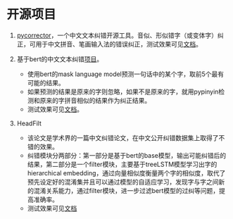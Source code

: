 # 开源项目
1. [pycorrector](https://github.com/shibing624/pycorrector)，一个中文文本纠错开源工具。音似、形似错字（或变体字）纠正，可用于中文拼音、笔画输入法的错误纠正，测试效果可见[文档](http://192.168.0.202/wuwx/chinese-corrector/-/blob/master/Open_Source_project/pycorrector.md)。


2. 基于bert的中文文本纠错[项目](https://github.com/JohanyCheung/bert_chinese/blob/master/corrector/README.md)。
    
    - 使用bert的mask language model预测一句话中的某个字，取前5个最有可能的结果。
    - 如果预测的结果是原来的字则忽略，如果不是原来的字，就用pypinyin检测和原来的字拼音相似的结果作为纠正结果。 
    - 测试效果可见[文档](http://192.168.0.202/wuwx/chinese-corrector/-/blob/master/Open_Source_project/bert_chinese.md)。



3. HeadFilt
    - 该论文是学术界的一篇中文纠错论文，在中文公开纠错数据集上取得了不错的效果。
    - 纠错模块分两部分：第一部分是基于bert的base模型，输出可能纠错后的结果，第二部分是一个filter模块，主要基于treeLSTM模型学习出字的hierarchical embedding，通过向量相似度衡量两个字的相似度，取代了预先设定好的混淆集并且可以通过模型的自适应学习，发现字与字之间新的混淆关系能力，通过filter模块，进一步过滤bert模型的过纠等问题，提高准确率。
    - 测试效果可见[文档](http://192.168.0.202/wuwx/chinese-corrector/-/blob/master/Open_Source_project/HeadFilt.md)